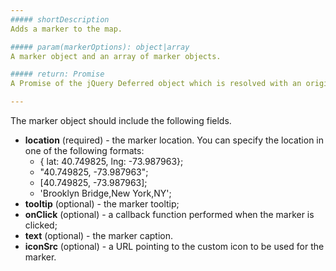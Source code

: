 ```yaml
---
##### shortDescription
Adds a marker to the map.

##### param(markerOptions): object|array
A marker object and an array of marker objects.

##### return: Promise
A Promise of the jQuery Deferred object which is resolved with an original marker instance when the marker is added.

---
```

The marker object should include the following fields.

- **location** (required) - the marker location. You can specify the location in one of the following formats:
  - { lat: 40.749825, lng: -73.987963};
  - "40.749825, -73.987963";
  - [40.749825, -73.987963];
  - 'Brooklyn Bridge,New York,NY';
- **tooltip** (optional) - the marker tooltip;
- **onClick** (optional) - a callback function performed when the marker is clicked;
- **text** (optional) - the marker caption.
- **iconSrc** (optional) - a URL pointing to the custom icon to be used for the marker.